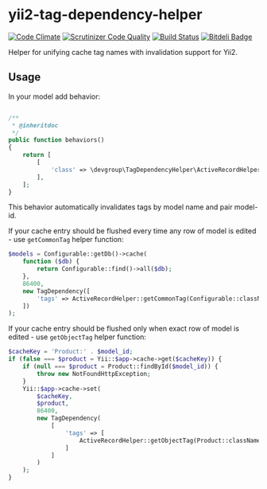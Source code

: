 yii2-tag-dependency-helper
==========================
[![Code Climate](https://codeclimate.com/github/DevGroup-ru/yii2-tag-dependency-helper/badges/gpa.svg)](https://codeclimate.com/github/DevGroup-ru/yii2-tag-dependency-helper)
[![Scrutinizer Code Quality](https://scrutinizer-ci.com/g/DevGroup-ru/yii2-tag-dependency-helper/badges/quality-score.png?b=master)](https://scrutinizer-ci.com/g/DevGroup-ru/yii2-tag-dependency-helper/?branch=master)
[![Build Status](https://scrutinizer-ci.com/g/DevGroup-ru/yii2-tag-dependency-helper/badges/build.png?b=master)](https://scrutinizer-ci.com/g/DevGroup-ru/yii2-tag-dependency-helper/build-status/master)
[![Bitdeli Badge](https://d2weczhvl823v0.cloudfront.net/DevGroup-ru/yii2-tag-dependency-helper/trend.png)](https://bitdeli.com/free "Bitdeli Badge")

Helper for unifying cache tag names with invalidation support for Yii2.

Usage
-----

In your model add behavior:


``` php

/**
 * @inheritdoc
 */
public function behaviors()
{
    return [
        [
            'class' => \devgroup\TagDependencyHelper\ActiveRecordHelper::className(),
        ],
    ];
}

```

This behavior automatically invalidates tags by model name and pair model-id.

If your cache entry should be flushed every time any row of model is edited - use `getCommonTag` helper function:

``` php
$models = Configurable::getDb()->cache(
    function ($db) {
        return Configurable::find()->all($db);
    },
    86400,
    new TagDependency([
        'tags' => ActiveRecordHelper::getCommonTag(Configurable::className()),
    ])
);
```

If your cache entry should be flushed only when exact row of model is edited - use `getObjectTag` helper function:

``` php
$cacheKey = 'Product:' . $model_id;
if (false === $product = Yii::$app->cache->get($cacheKey)) {
    if (null === $product = Product::findById($model_id)) {
        throw new NotFoundHttpException;
    }
    Yii::$app->cache->set(
        $cacheKey,
        $product,
        86400,
        new TagDependency(
            [
                'tags' => [
                    ActiveRecordHelper::getObjectTag(Product::className(), $model_id),
                ]
            ]
        )
    );
}

```